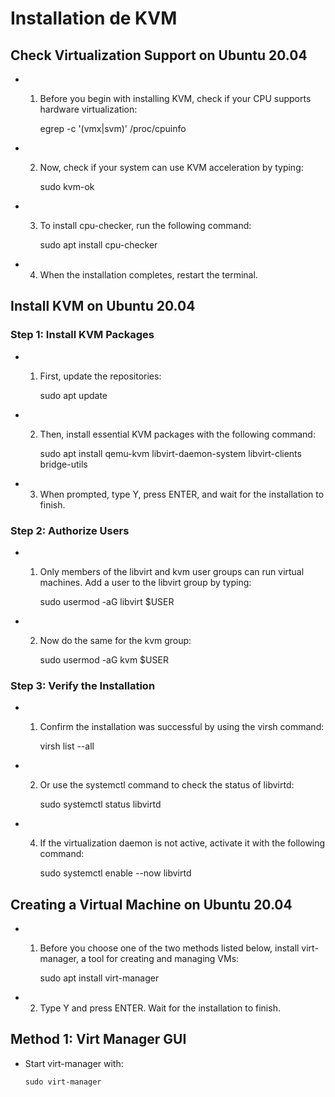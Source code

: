# Installation de KVM

## Check Virtualization Support on Ubuntu 20.04

  *  1. Before you begin with installing KVM, check if your CPU supports hardware virtualization: 

          egrep -c '(vmx|svm)' /proc/cpuinfo
  *  2. Now, check if your system can use KVM acceleration by typing:

          sudo kvm-ok
          
  *  3. To install cpu-checker, run the following command:

          sudo apt install cpu-checker
          
  *  4. When the installation completes, restart the terminal.


## Install KVM on Ubuntu 20.04

### Step 1: Install KVM Packages

  *  1. First, update the repositories:

           sudo apt update
           
  *  2. Then, install essential KVM packages with the following command:

           sudo apt install qemu-kvm libvirt-daemon-system libvirt-clients bridge-utils
           
  *   3. When prompted, type Y, press ENTER, and wait for the installation to finish.

### Step 2: Authorize Users

  *  1. Only members of the libvirt and kvm user groups can run virtual machines. Add a user to the libvirt group by typing:

         sudo usermod -aG libvirt $USER

  *  2. Now do the same for the kvm group:

         sudo usermod -aG kvm $USER

### Step 3: Verify the Installation

  *  1. Confirm the installation was successful by using the virsh command:

          virsh list --all
          
  *  2. Or use the systemctl command to check the status of libvirtd:

         sudo systemctl status libvirtd
     
  *  4. If the virtualization daemon is not active, activate it with the following command:
  
         sudo systemctl enable --now libvirtd

## Creating a Virtual Machine on Ubuntu 20.04

*  1. Before you choose one of the two methods listed below, install virt-manager, a tool for creating and managing VMs:
    
       sudo apt install virt-manager
       
 * 2. Type Y and press ENTER. Wait for the installation to finish.

##  Method 1: Virt Manager GUI

  *  Start virt-manager with:
 
         sudo virt-manager

